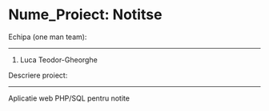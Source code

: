 Nume_Proiect:
Notitse
===


Echipa (one man team):

---

1. Luca Teodor-Gheorghe



Descriere proiect:

---

Aplicatie web PHP/SQL pentru notite